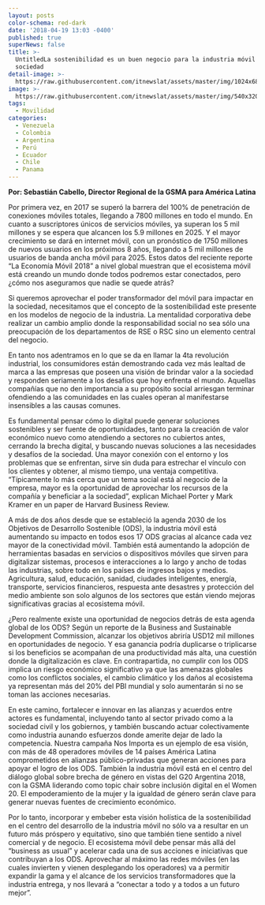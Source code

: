```yaml
---
layout: posts
color-schema: red-dark
date: '2018-04-19 13:03 -0400'
published: true
superNews: false
title: >-
  UntitledLa sostenibilidad es un buen negocio para la industria móvil y la
  sociedad
detail-image: >-
  https://raw.githubusercontent.com/itnewslat/assets/master/img/1024x680/sebastian-cabello-g.jpg
image: >-
  https://raw.githubusercontent.com/itnewslat/assets/master/img/540x320/sebastian-cabello-p.jpg
tags:
  - Movilidad
categories:
  - Venezuela
  - Colombia
  - Argentina
  - Perú
  - Ecuador
  - Chile
  - Panama
---
```


**Por: Sebastián Cabello, Director Regional de la GSMA para América Latina**

Por primera vez, en 2017 se superó la barrera del 100% de penetración de conexiones móviles totales, llegando a 7800 millones en todo el mundo. En cuanto a suscriptores únicos de servicios móviles, ya superan los 5 mil millones y se espera que alcancen los 5.9 millones en 2025. Y el mayor crecimiento se dará en internet móvil, con un pronóstico de 1750 millones de nuevos usuarios en los próximos 8 años, llegando a 5 mil millones de usuarios de banda ancha móvil para 2025. Estos datos del reciente reporte “La Economía Móvil 2018” a nivel global muestran que el ecosistema móvil está creando un mundo donde todos podremos estar conectados, pero ¿cómo nos aseguramos que nadie se quede atrás?

Si queremos aprovechar el poder transformador del móvil para impactar en la sociedad, necesitamos que el concepto de la sostenibilidad este presente en los modelos de negocio de la industria. La mentalidad corporativa debe realizar un cambio amplio donde la responsabilidad social no sea sólo una preocupación de los departamentos de RSE o RSC sino un elemento central del negocio.

En tanto nos adentramos en lo que se da en llamar la 4ta revolución industrial, los consumidores están demostrando cada vez más lealtad de marca a las empresas que poseen una visión de brindar valor a la sociedad y responden seriamente a los desafíos que hoy enfrenta el mundo. Aquellas compañías que no den importancia a su propósito social arriesgan terminar ofendiendo a las comunidades en las cuales operan al manifestarse insensibles a las causas comunes.

Es fundamental pensar cómo lo digital puede generar soluciones sostenibles y ser fuente de oportunidades, tanto para la creación de valor económico nuevo como atendiendo a sectores no cubiertos antes, cerrando la brecha digital, y buscando nuevas soluciones a las necesidades y desafíos de la sociedad. Una mayor conexión con el entorno y los problemas que se enfrentan, sirve sin duda para estrechar el vínculo con los clientes y obtener, al mismo tiempo, una ventaja competitiva. “Típicamente lo más cerca que un tema social está al negocio de la empresa, mayor es la oportunidad de aprovechar los recursos de la compañía y beneficiar a la sociedad”, explican Michael Porter y Mark Kramer en un paper de Harvard Business Review.

A más de dos años desde que se estableció la agenda 2030 de los Objetivos de Desarrollo Sostenible (ODS), la industria móvil está aumentando su impacto en todos esos 17 ODS gracias al alcance cada vez mayor de la conectividad móvil. También está aumentando la adopción de herramientas basadas en servicios o dispositivos móviles que sirven para digitalizar sistemas, procesos e interacciones a lo largo y ancho de todas las industrias, sobre todo en los países de ingresos bajos y medios. Agricultura, salud, educación, sanidad, ciudades inteligentes, energía, transporte, servicios financieros, respuesta ante desastres y protección del medio ambiente son solo algunos de los sectores que están viendo mejoras significativas gracias al ecosistema móvil.

¿Pero realmente existe una oportunidad de negocios detrás de esta agenda global de los ODS? Según un reporte de la Business and Sustainable Development Commission,  alcanzar los objetivos abriría USD12 mil millones en oportunidades de negocio. Y esa ganancia podría duplicarse o triplicarse si los beneficios se acompañan de una productividad más alta, una cuestión donde la digitalización es clave. En contrapartida, no cumplir con los ODS implica un riesgo económico significativo ya que las amenazas globales como los conflictos sociales, el cambio climático y los daños al ecosistema ya representan más del 20% del PBI mundial y solo aumentarán si no se toman las acciones necesarias.

En este camino, fortalecer e innovar en las alianzas y acuerdos entre actores es fundamental, incluyendo tanto al sector privado como a la sociedad civil y los gobiernos, y también buscando actuar colectivamente como industria aunando esfuerzos donde amerite dejar de lado la competencia. Nuestra campaña Nos Importa es un ejemplo de esa visión, con más de 48 operadores móviles de 14 países América Latina comprometidos en alianzas público-privadas que generan acciones para apoyar el logro de los ODS. También la industria móvil está en el centro del diálogo global sobre brecha de género en vistas del G20 Argentina 2018, con la GSMA liderando como topic chair sobre inclusión digital en el Women 20. El empoderamiento de la mujer y la igualdad de género serán clave para generar nuevas fuentes de crecimiento económico.

Por lo tanto, incorporar y embeber esta visión holística de la sostenibilidad en el centro del desarrollo de la industria móvil no sólo va a resultar en un futuro más próspero y equitativo, sino que también tiene sentido a nivel comercial y de negocio. El ecosistema móvil debe pensar más allá del “business as usual” y acelerar cada una de sus acciones e iniciativas que contribuyan a los ODS. Aprovechar al máximo las redes móviles (en las cuales invierten y vienen desplegando los operadores) va a permitir expandir la gama y el alcance de los servicios transformadores que la industria entrega, y nos llevará a “conectar a todo y a todos a un futuro mejor”.